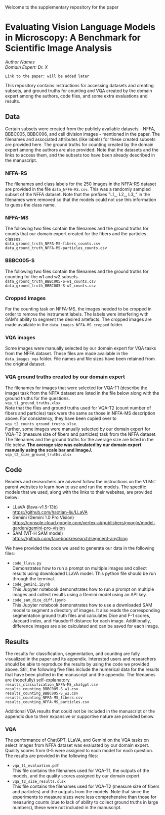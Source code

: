 Welcome to the supplementary repository for the paper

# Evaluating Vision Language Models in Microscopy: A Benchmark for Scientific Image Analysis

*Author Names*  
*Domain Expert: Dr. X*  

```
Link to the paper: will be added later
```

This repository contains instructions for accessing datasets and creating subsets, and ground truths for counting and VQA created by the domain expert among the authors, code files, and some extra evaluations and results.


## Data

Certain subsets were created from the publicly available datasets - NFFA, BBBC005, BBBC006, and cell division images - mentioned in the paper. The filenames and associated attributes (like labels) for these created subsets are provided here. The ground truths for counting created by the domain expert among the authors are also provided. Note that the datasets and the links to access them, and the subsets too have been already described in the manuscript.

### NFFA-RS
The filenames and class labels for the 250 images in the NFFA-RS dataset are provided in the file `data_NFFA-RS.csv`. This was a randomly sampled subset of the NFFA dataset. Note that the prefixes "L1_, L2_, L3_" in the filenames were removed so that the models could not use this information to guess the class name.

### NFFA-MS
The following two files contain the filenames and the ground truths for counts that our domain expert created for the fibers and the particles classes.  
`data_ground_truth_NFFA-MS-fibers_counts.csv`  
`data_ground_truth_NFFA-MS-particles_counts.csv`

### BBBC005-S
The following two files contain the filenames and the ground truths for counting for the w1 and w2 subsets.  
`data_ground_truth_BBBC005-S-w1_counts.csv`  
`data_ground_truth_BBBC005-S-w2_counts.csv`

### Cropped images
For the counting task on NFFA-MS, the images needed to be cropped in order to remove the instrument labels. The labels were interfering with SAM's ability to segment the desired artefacts. The cropped images are made available in the `data_images_NFFA-MS_cropped` folder.

### VQA images
Some images were manually selected by our domain expert for VQA tasks from the NFFA dataset. These files are made available in the `data_images_vqa` folder. File names and file sizes have been retained from the original dataset.

### VQA ground truths created by our domain expert
The filenames for images that were selected for VQA-T1 (describe the image) task from the NFFA dataset are listed in the file below along with the ground truths for the questions.  
`vqa_t1_ground_truths.xlsx`    
Note that the files and ground truths used for VQA-T2 (count number of fibers and particles) task were the same as those in NFFA-MS description above. For consistency, they have been copied over to `vqa_t2_counts_ground_truths.xlsx`.  
Further, some images were manually selected by our domain expert for VQA-T2 (measure size of fibers and particles) task from the NFFA dataset. The filenames and the ground truths for the average size are listed in the file below. **The average size was calculated by our domain expert manually using the scale bar and ImageJ.**  
`vqa_t2_size_ground_truths.xlsx`


## Code
Readers and researchers are advised follow the instructions on the VLMs' parent websites to learn how to use and run the models. The specific models that we used, along with the links to their websites, are provided below:
- LLaVA (llava-v1.5-13b)  
https://github.com/haotian-liu/LLaVA 
- Gemini (Gemini 1.0 Pro Vision)  
https://console.cloud.google.com/vertex-ai/publishers/google/model-garden/gemini-pro-vision
- SAM (ViT-H SAM model)  
https://github.com/facebookresearch/segment-anything

We have provided the code we used to generate our data in the following files:
- `code_llava.py`  
Demonstrates how to run a prompt on multiple images and collect results using downloaded LLaVA model. This python file should be run through the terminal.
- `code_gemini.ipynb`  
This Jupyter notebook demonstrates how to run a prompt on multiple images and collect results using a Gemini model using an API key.
- `code_sam_dice_diff.ipynb`  
This Jupyter notebook demonstrates how to use a downloaded SAM model to segment a directory of images. It also reads the corresponding segmentation ground truth files and calculates Dice and F-1 scores, Jaccard index, and Hausdorff distance for each image. Additionally, difference images are also calculated and can be saved for each image.


## Results

The results for classification, segmentation, and counting are fully visualized in the paper and its appendix. Interested users and researchers should be able to reproduce the results by using the code we provided above. Still, the following five files include the numerical data for the results that have been plotted in the manuscript and the appendix. The filenames are (hopefully) self-explanatory.  
`results_classification_NFFA-MS_chatgpt.csv`  
`results_counting_BBBC005-S_w1.csv`  
`results_counting_BBBC005-S_w2.csv`  
`results_counting_NFFA-MS_fibers.csv`  
`results_counting_NFFA-MS_particles.csv`  

Additional VQA results that could not be included in the manuscript or the appendix due to their expansive or supportive nature are provided below.

### VQA
The performance of ChatGPT, LLaVA, and Gemini on the VQA tasks on select images from NFFA dataset was evaluated by our domain expert. Quality scores from 0-5 were assigned to each model for each question. The results are provided in the following files:
- `vqa_t1_evaluation.pdf`    
This file contains the filenames used for VQA-T1, the outputs of the models, and the quality scores assigned by our domain expert.
- `vqa_t2_size_results.xlsx`  
This file contains the filenames used for VQA-T2 (measure size of fibers and particles) and the outputs from the models. Note that since the experiments to measure sizes were less comprehensive than those for measuring counts (due to lack of ability to collect ground truths in large numbers), these were not included in the manuscript.